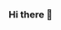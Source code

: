 ### Hi there 👋

<!--
**Mattlau04/Mattlau04** is a ✨ _special_ ✨ repository because its `README.md` (this file) appears on your GitHub profile.

https://i.imgur.com/MSxpv8d.png
https://github.githubassets.com/images/mona-whisper.gif

Here are some ideas to get you started:

- 🔭 I’m currently working on ...
- 🌱 I’m currently learning ...
- 👯 I’m looking to collaborate on ...
- 🤔 I’m looking for help with ...
- 💬 Ask me about ...
- 📫 How to reach me: ...
- 😄 Pronouns: ...
- ⚡ Fun fact: ...
-->
